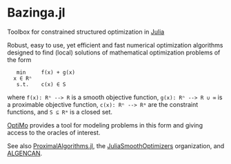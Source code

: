 # Bazinga.jl
Toolbox for constrained structured optimization in [Julia](https://julialang.org/)

Robust, easy to use, yet efficient and fast numerical optimization algorithms designed to find (local) solutions of mathematical optimization problems of the form

```
   min     f(x) + g(x)
  x ∈ Rⁿ
   s.t.    c(x) ∈ S
```
where ```f(x): Rⁿ --> R``` is a smooth objective function, ```g(x): Rⁿ --> R ∪ ∞``` is a proximable objective function, ```c(x): Rⁿ --> Rᵐ``` are the constraint functions, and ```S ⊆ Rᵐ``` is a closed set.

[OptiMo](https://github.com/aldma/OptiMo.jl) provides a tool for modeling problems in this form and giving access to the oracles of interest.

See also [ProximalAlgorithms.jl](https://github.com/kul-forbes/ProximalAlgorithms.jl), the [JuliaSmoothOptimizers](https://github.com/JuliaSmoothOptimizers) organization, and [ALGENCAN](https://www.ime.usp.br/~egbirgin/tango/codes.php#algencan).
